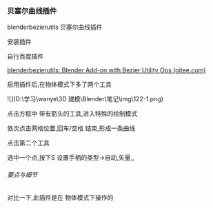 ### 贝塞尔曲线插件

blenderbezierutils 贝塞尔曲线插件

安装插件

自行百度插件

 [blenderbezierutils: Blender Add-on with Bezier Utility Ops (gitee.com)](https://gitee.com/xiehui1573/blenderbezierutils) 



启用插件后,在物体模式下多了两个工具

![](D:\学习\wanye\3D 建模\Blender\笔记\img\122-1.png)

点击方框中 带有箭头的工具,进入特殊的绘制模式

依次点击网格位置,回车/空格 结束,形成一条曲线

点击第二个工具

选中一个点,按下S  设置手柄的类型->自动,矢量,,



###### 要点与细节

对比一下,此插件是在 物体模式下操作的